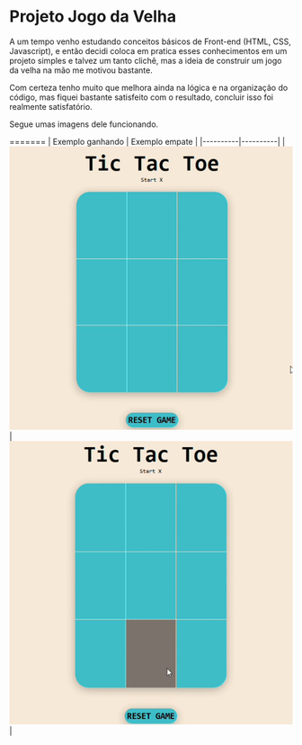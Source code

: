 # Projeto Jogo da Velha
A um tempo venho estudando conceitos básicos de Front-end (HTML, CSS, Javascript), e então decidi coloca em pratica esses conhecimentos em um projeto simples e talvez um tanto clichê, mas a ideia de construir um jogo da velha na mão me motivou bastante.

Com certeza tenho muito que melhora ainda na lógica e na organização do código, mas fiquei bastante satisfeito com o resultado, concluir isso foi realmente satisfatório.

Segue umas imagens dele funcionando.

=======
| Exemplo ganhando | Exemplo empate |
|----------|----------|
| ![Exemplo de jogo ganho](./GIFganho.gif) | ![Exemplo de jogo ganho](./GIFempate.gif) |
